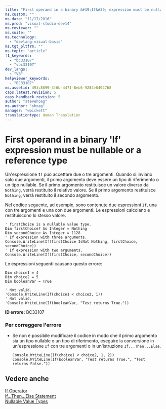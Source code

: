 ```yaml
---
title: "First operand in a binary &#39;If&#39; expression must be nullable or a reference type | Microsoft Docs"
ms.custom: ""
ms.date: "11/17/2016"
ms.prod: "visual-studio-dev14"
ms.reviewer: ""
ms.suite: ""
ms.technology: 
  - "devlang-visual-basic"
ms.tgt_pltfrm: ""
ms.topic: "article"
f1_keywords: 
  - "bc33107"
  - "vbc33107"
dev_langs: 
  - "VB"
helpviewer_keywords: 
  - "BC33107"
ms.assetid: 493c8899-3f6b-4471-8eb6-9284e8492768
caps.latest.revision: 5
caps.handback.revision: 5
author: "stevehoag"
ms.author: "shoag"
manager: "wpickett"
translationtype: Human Translation
---
```

# First operand in a binary &#39;If&#39; expression must be nullable or a reference type
Un'espressione `If` può accettare due o tre argomenti.  Quando si inviano solo due argomenti, il primo argomento deve essere un tipo di riferimento o un tipo nullable.  Se il primo argomento restituisce un valore diverso da `Nothing`, verrà restituito il relativo valore.  Se il primo argomento restituisce `Nothing`, verrà restituito il secondo argomento.  
  
 Nel codice seguente, ad esempio, sono contenute due espressioni `If`, una con tre argomenti e una con due argomenti.  Le espressioni calcolano e restituiscono lo stesso valore.  
  
```vb#  
' firstChoice is a nullable value type.  
Dim firstChoice? As Integer = Nothing  
Dim secondChoice As Integer = 1128  
' If expression with three arguments.  
Console.WriteLine(If(firstChoice IsNot Nothing, firstChoice, secondChoice))  
' If expression with two arguments.  
Console.WriteLine(If(firstChoice, secondChoice))  
```  
  
 Le espressioni seguenti causano questo errore:  
  
```vb#  
Dim choice1 = 4  
Dim choice2 = 5  
Dim booleanVar = True  
  
' Not valid.  
'Console.WriteLine(If(choice1 < choice2, 1))  
' Not valid.  
'Console.WriteLine(If(booleanVar, "Test returns True."))  
```  
  
 **ID errore:** BC33107  
  
### Per correggere l'errore  
  
-   Se non è possibile modificare il codice in modo che il primo argomento sia un tipo nullable o un tipo di riferimento, eseguire la conversione in un'espressione `If` con tre argomenti o in un'istruzione `If...Then...Else`.  
  
    ```vb#  
    Console.WriteLine(If(choice1 < choice2, 1, 2))  
    Console.WriteLine(If(booleanVar, "Test returns True.", "Test returns False."))  
    ```  
  
## Vedere anche  
 [If Operator](../../../visual-basic/language-reference/operators/if-operator.md)   
 [If...Then...Else Statement](../../../visual-basic/language-reference/statements/if-then-else-statement.md)   
 [Nullable Value Types](../../../visual-basic/programming-guide/language-features/data-types/nullable-value-types.md)